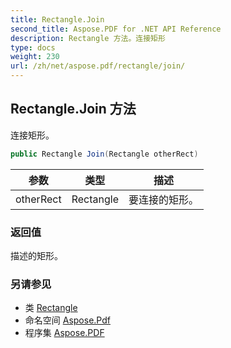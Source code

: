 ```yaml
---
title: Rectangle.Join
second_title: Aspose.PDF for .NET API Reference
description: Rectangle 方法。连接矩形
type: docs
weight: 230
url: /zh/net/aspose.pdf/rectangle/join/
---
```

## Rectangle.Join 方法

连接矩形。

```csharp
public Rectangle Join(Rectangle otherRect)
```

| 参数 | 类型 | 描述 |
| --- | --- | --- |
| otherRect | Rectangle | 要连接的矩形。 |

### 返回值

描述的矩形。

### 另请参见

* 类 [Rectangle](../)
* 命名空间 [Aspose.Pdf](../../../aspose.pdf/)
* 程序集 [Aspose.PDF](../../../)